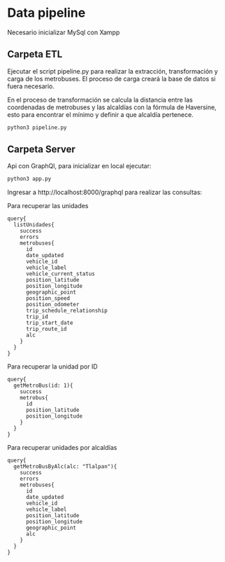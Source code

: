 # Data pipeline

Necesario inicializar MySql con Xampp

## Carpeta ETL
Ejecutar el script pipeline.py para realizar la extracción, transformación y carga de los metrobuses. El proceso de carga creará la base de datos si fuera necesario.

En el proceso de transformación se calcula la distancia entre las coordenadas de metrobuses y las alcaldías con la fórmula de Haversine, esto para encontrar el mínimo y definir a que alcaldía pertenece.

```bash
python3 pipeline.py
```

## Carpeta Server
Api con GraphQl, para inicializar en local ejecutar:
```bash
python3 app.py
```
Ingresar a http://localhost:8000/graphql para realizar las consultas:

Para recuperar las unidades 
```
query{
  listUnidades{
    success
    errors
    metrobuses{
      id
      date_updated
      vehicle_id
      vehicle_label
      vehicle_current_status
      position_latitude
      position_longitude
      geographic_point
      position_speed
      position_odometer
      trip_schedule_relationship
      trip_id
      trip_start_date
      trip_route_id
      alc
    }
  }
}
```
Para recuperar la unidad por ID
```
query{
  getMetroBus(id: 1){
    success
    metrobus{
      id
      position_latitude
      position_longitude
    }
  }
}
```

Para recuperar unidades por alcaldías
```
query{
  getMetroBusByAlc(alc: "Tlalpan"){
    success
    errors
    metrobuses{
      id
      date_updated
      vehicle_id
      vehicle_label
      position_latitude
      position_longitude
      geographic_point
      alc
    }
  }
}

```
